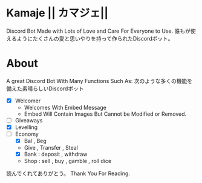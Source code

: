 # Kamaje || カマジェ||
Discord Bot Made with Lots of Love and Care For Everyone to Use.
誰もが使えるようにたくさんの愛と思いやりを持って作られたDiscordボット。

# About 
A great Discord Bot With Many Functions Such As:
次のような多くの機能を備えた素晴らしいDiscordボット

- [x] Welcomer
  - Welcomes With Embed Message
  - Embed Will Contain Images But Cannot be Modified or Removed.
- [ ] Giveaways
- [x] Levelling
- [ ] Economy
  - [x] Bal , Beg
  - Give , Transfer , Steal
  - [x] Bank : deposit , withdraw 
  - Shop : sell , buy , gamble , roll dice

読んでくれてありがとう。
Thank You For Reading.
